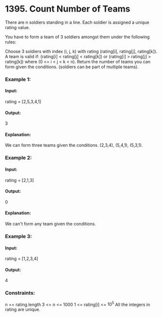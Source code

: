 # 1395. Count Number of Teams
There are n soldiers standing in a line. Each soldier is assigned a unique rating value.

You have to form a team of 3 soldiers amongst them under the following rules:

Choose 3 soldiers with index (i, j, k) with rating (rating[i], rating[j], rating[k]).
A team is valid if: (rating[i] < rating[j] < rating[k]) or (rating[i] > rating[j] > rating[k]) where (0 <= i < j < k < n).
Return the number of teams you can form given the conditions. (soldiers can be part of multiple teams).

### Example 1:
#### Input:
rating = [2,5,3,4,1]
#### Output:
3
#### Explanation:
We can form three teams given the conditions. (2,3,4), (5,4,1), (5,3,1). 

### Example 2:
#### Input:
rating = [2,1,3]
#### Output:
0
#### Explanation:
We can't form any team given the conditions.

### Example 3:
#### Input: 
rating = [1,2,3,4]
#### Output:
4
 
### Constraints:
n == rating.length
3 <= n <= 1000
1 <= rating[i] <= $`10^5`$
All the integers in rating are unique.

